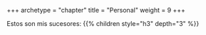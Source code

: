+++
archetype = "chapter"
title = "Personal"
weight = 9
+++

Estos son mis sucesores:
{{% children style="h3" depth="3" %}}